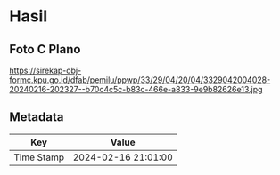 # Hasil

## Foto C Plano

https://sirekap-obj-formc.kpu.go.id/dfab/pemilu/ppwp/33/29/04/20/04/3329042004028-20240216-202327--b70c4c5c-b83c-466e-a833-9e9b82626e13.jpg


## Metadata

| Key        | Value               |
| ---------- | ------------------- |
| Time Stamp | 2024-02-16 21:01:00 |



